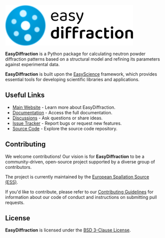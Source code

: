 <p>
  <picture>
    <!-- light mode logo -->
    <source media='(prefers-color-scheme: light)' srcset='https://raw.githubusercontent.com/easyscience/assets-branding/refs/heads/master/easydiffraction/logos/light.svg'>
    <!-- dark mode logo -->
    <source media='(prefers-color-scheme: dark)' srcset='https://raw.githubusercontent.com/easyscience/assets-branding/refs/heads/master/easydiffraction/logos/dark.svg'>
    <!-- default logo == light mode logo -->
    <img src='https://raw.githubusercontent.com/easyscience/assets-branding/refs/heads/master/easydiffraction/logos/light.svg' alt='EasyDiffraction'>
  </picture>
</p>

**EasyDiffraction** is a Python package for calculating neutron powder diffraction patterns based on a structural
   model and refining its parameters against experimental data.

**EasyDiffraction** is built upon the [EasyScience] framework, which provides
essential tools for developing scientific libraries and applications.

## Useful Links

- [Main Website] - Learn more about EasyDiffraction.
- [Documentation] - Access the full documentation.
- [Discussions] - Ask questions or share ideas.
- [Issue Tracker] - Report bugs or request new features.
- [Source Code] - Explore the source code repository.

## Contributing

We welcome contributions! Our vision is for **EasyDiffraction** to be a
community-driven, open-source project supported by a diverse group of
contributors.

The project is currently maintained by the [European Spallation Source (ESS)].

If you'd like to contribute, please refer to our [Contributing Guidelines] for
information about our code of conduct and instructions on submitting pull
requests.

## License

**EasyDiffraction** is licensed under the [BSD 3-Clause License].

<!-- prettier-ignore-start -->
[BSD 3-Clause License]: https://github.com/easyscience/EasyDiffractionLib/blob/master/LICENSE
[Contributing Guidelines]: https://github.com/easyscience/EasyDiffractionLib/blob/master/CONTRIBUTING.md
[EasyScience]: https://easyscience.software
[European Spallation Source (ESS)]: https://ess.eu
[Main Website]: https://easydiffraction.org
[Documentation]: https://docs.easydiffraction.org/lib
[Discussions]: https://github.com/easyscience/EasyDiffractionLib/discussions
[Issue Tracker]: https://github.com/easyscience/EasyDiffractionLib/issues
[Source Code]: https://github.com/easyscience/EasyDiffractionLib
<!-- prettier-ignore-end -->

